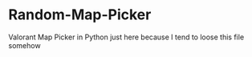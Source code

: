 # Random-Map-Picker
Valorant Map Picker in Python just here because I tend to loose this file somehow

